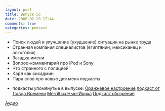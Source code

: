 ```yaml
---
layout: post
title: Выпуск 56
date: 2006-02-20 17:44
comments: true
categories: podcast
---
```


- Поиск людей и улучшение (ухудшение) ситуации на рынке труда
- Странная компания специалистов (египтянин, мексиканец и алкоголик)
- Загадка имени
- Вопрос-комментарий про iPod и Sony
- Что странного с полицией
- Карл как сисадмин
- Пара слов про новые для меня подкасты


* подкасты упомянутые в выпуске:
[Оранжевое настроение](http://orangecast.russianpodcasting.ru/)
[подкаст от Ловца Времени](http://zeitcatcher.russianpodcasting.ru/)
[Merrill из Нью-Йорка](http://merrill.russianpodcasting.ru/)
[Подкаст обозрение](http://podcastreview.russianpodcasting.ru/)

[Аудио](https://podcast.umputun.com/media/ump_podcast56.mp3)
<audio src="https://podcast.umputun.com/media/ump_podcast56.mp3" preload="none">